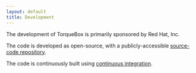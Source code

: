```yaml
---
layout: default
title: Development
---
```


The development of TorqueBox is primarily sponsored by Red Hat, Inc.

The code is developed as open-source, with a publicly-accessible
[source-code repository](/development/source_repository/).

The code is continuously built using [continuous integration](/development/continuous_integration).
